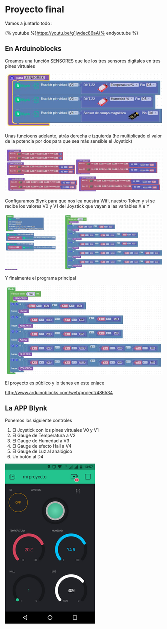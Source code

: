 # Proyecto final

Vamos a juntarlo todo :

{% youtube %}https://youtu.be/g1jwdec86aA{% endyoutube %}

## En Arduinoblocks

Creamos una función SENSORES que lee los tres sensores digitales en tres pines virtuales

![](/assets/avanzado14.jpg)

Unas funcioens adelante, atrás derecha e izquierda (he multiplicado el valor de la potencia por dos para que sea más sensible el Joystick)

![](/assets/avanzado15.jpg)

Configuramos Blynk para que nos lea nuestra Wifi, nuestro Token y si se recibe los valores V0 y V1 del Joystick que vayan a las variables X e Y

![](/assets/avanzado16.jpg)

Y finalmente el programa principal

![](/assets/avanzado17.jpg)

El proyecto es público y lo tienes en este enlace

http://www.arduinoblocks.com/web/project/486534

## La APP Blynk

Ponemos los siguiente controles

1. El Joystick con los pines virtuales V0 y V1
1. El Gauge de Temperatura a V2
1. El Gauge de Humedad a V3
1. El Gauge de efecto Hall a V4
1. El Gauge de Luz al analógico
1. Un botón al D4

![](/assets/avanzado18.png)
